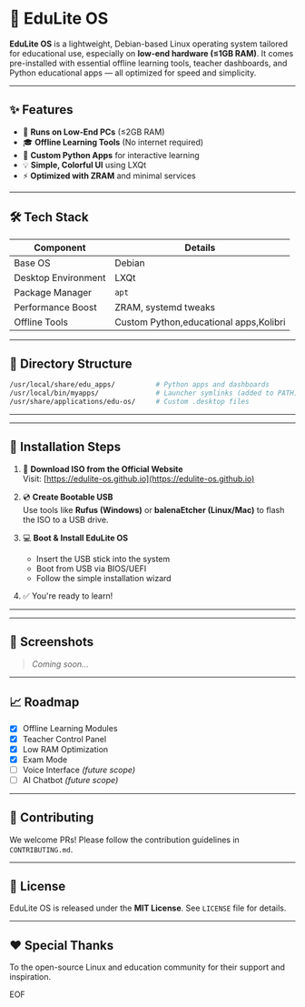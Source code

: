 
# 🐧 EduLite OS

**EduLite OS** is a lightweight, Debian-based Linux operating system tailored for educational use, especially on **low-end hardware (≤1GB RAM)**. It comes pre-installed with essential offline learning tools, teacher dashboards, and Python educational apps — all optimized for speed and simplicity.

---

## ✨ Features

- 🚀 **Runs on Low-End PCs** (≤2GB RAM)
- 🎓 **Offline Learning Tools** (No internet required)
- 🐍 **Custom Python Apps** for interactive learning
- 💡 **Simple, Colorful UI** using LXQt
- ⚡ **Optimized with ZRAM** and minimal services

---

## 🛠️ Tech Stack

| Component           | Details                             |
|--------------------|--------------------------------------|
| Base OS            | Debian                              |
| Desktop Environment| LXQt                                 |
| Package Manager    | `apt`                                |
| Performance Boost  | ZRAM, systemd tweaks                 |
| Offline Tools      |Custom Python,educational apps,Kolibri|

---

## 📂 Directory Structure

```bash
/usr/local/share/edu_apps/          # Python apps and dashboards  
/usr/local/bin/myapps/              # Launcher symlinks (added to PATH)  
/usr/share/applications/edu-os/     # Custom .desktop files  
```

---
---

## 💾 Installation Steps

1. 🔗 **Download ISO from the Official Website**  
   Visit: [https://edulite-os.github.io](https://edulite-os.github.io)

2. 💿 **Create Bootable USB**  
   Use tools like **Rufus (Windows)** or **balenaEtcher (Linux/Mac)** to flash the ISO to a USB drive.

3. 💻 **Boot & Install EduLite OS**  
   - Insert the USB stick into the system  
   - Boot from USB via BIOS/UEFI  
   - Follow the simple installation wizard  

4. ✅ You're ready to learn!

---


---

## 📸 Screenshots

> _Coming soon..._

---

## 📈 Roadmap

- [x] Offline Learning Modules  
- [x] Teacher Control Panel  
- [x] Low RAM Optimization
- [x] Exam Mode 
- [ ] Voice Interface *(future scope)*  
- [ ] AI Chatbot *(future scope)*

---

## 🤝 Contributing

We welcome PRs! Please follow the contribution guidelines in `CONTRIBUTING.md`.

---

## 📜 License

EduLite OS is released under the **MIT License**. See `LICENSE` file for details.

---

## ❤️ Special Thanks

To the open-source Linux and education community for their support and inspiration.

EOF
